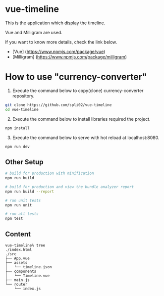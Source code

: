 # vue-timeline
This is the application which display the timeline.

Vue and Milligram are used.

If you want to know more details, check the link below.

- [Vue] (https://www.npmjs.com/package/vue)
- [Milligram] (https://www.npmjs.com/package/milligram)

# How to use "currency-converter"
1. Execute the command below to copy(clone) currency-converter repository.

```bash
git clone https://github.com/spli02/vue-timeline
cd vue-timeline
```

2. Execute the command below to install libraries required the project.

```bash
npm install
```

3. Execute the command below to serve with hot reload at localhost:8080.

```bash
npm run dev
```

## Other Setup
``` bash
# build for production with minification
npm run build

# build for production and view the bundle analyzer report
npm run build --report

# run unit tests
npm run unit

# run all tests
npm test
```

## Content
```console
vue-timeline% tree
./index.html
./src
├── App.vue
├── assets
│   └── timeline.json
├── components
│   └── Timeline.vue
├── main.js
└── router
    └── index.js
```
